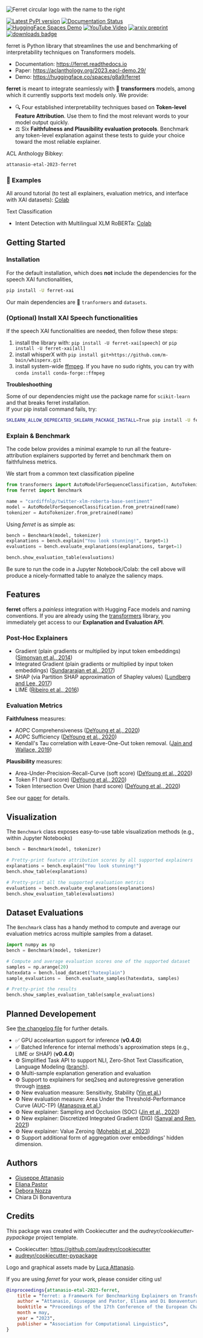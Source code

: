 ![Ferret circular logo with the name to the right](/docs/source/_static/banner_v2.png)

[![Latest PyPI version](https://img.shields.io/pypi/v/ferret-xai.svg)](https://pypi.python.org/pypi/ferret-xai)
[![Documentation Status](https://readthedocs.org/projects/ferret/badge/?version=latest)](https://ferret.readthedocs.io/en/latest/?version=latest)
[![HuggingFace Spaces Demo](https://img.shields.io/badge/HF%20Spaces-Demo-yellow)](https://huggingface.co/spaces/g8a9/ferret)
[![YouTube Video](https://img.shields.io/badge/youtube-video-red)](https://www.youtube.com/watch?v=kX0HcSah_M4)
[![arxiv preprint](https://img.shields.io/badge/arXiv-2208.01575-b31b1b.svg)](https://arxiv.org/abs/2208.01575)
[![downloads badge](https://pepy.tech/badge/ferret-xai/month)](https://pepy.tech/project/ferret-xai)

ferret is Python library that streamlines the use and benchmarking of interpretability techniques on Transformers models.

- Documentation: https://ferret.readthedocs.io
- Paper: https://aclanthology.org/2023.eacl-demo.29/
- Demo: https://huggingface.co/spaces/g8a9/ferret

**ferret** is meant to integrate seamlessly with 🤗 **transformers** models, among which it currently supports text models only.
We provide:
- 🔍 Four established interpretability techniques based on **Token-level Feature Attribution**. Use them to find the most relevant words to your model output quickly.
- ⚖️ Six **Faithfulness and Plausibility evaluation protocols**. Benchmark any token-level explanation against these tests to guide your choice toward the most reliable explainer.  

ACL Anthology Bibkey:
```bash
attanasio-etal-2023-ferret
```

### 📝 Examples

All around tutorial (to test all explainers, evaluation metrics, and interface with XAI datasets): [Colab](https://colab.research.google.com/github/g8a9/ferret/blob/main/examples/benchmark.ipynb)

Text Classification

- Intent Detection with Multilingual XLM RoBERTa: [Colab](https://colab.research.google.com/drive/17AXeA9-u7lOLlE_DWtUixMg7Mi0NFPIp?usp=sharing)


## Getting Started

### Installation

For the default installation, which does **not** include the dependencies for the speech XAI functionalities, 

```bash
pip install -U ferret-xai
```

Our main dependencies are 🤗 `tranformers` and `datasets`.

### (Optional) Install XAI Speech functionalities

If the speech XAI functionalities are needed, then follow these steps:

1. install the library with: `pip install -U ferret-xai[speech]` or `pip install -U ferret-xai[all]`
2. install whisperX with `pip install git+https://github.com/m-bain/whisperx.git`
3. install system-wide [ffmpeg](https://ffmpeg.org/download.html). If you have no sudo rights, you can try with `conda install conda-forge::ffmpeg`

**Troubleshoothing**

Some of our dependencies might use the package name for `scikit-learn` and that breaks ferret installation. \
If your pip install command fails, try:

```bash
SKLEARN_ALLOW_DEPRECATED_SKLEARN_PACKAGE_INSTALL=True pip install -U ferret-xai
```

### Explain & Benchmark 

The code below provides a minimal example to run all the feature-attribution explainers supported by ferret and benchmark them on faithfulness metrics.

We start from a common text classification pipeline

```python
from transformers import AutoModelForSequenceClassification, AutoTokenizer
from ferret import Benchmark

name = "cardiffnlp/twitter-xlm-roberta-base-sentiment"
model = AutoModelForSequenceClassification.from_pretrained(name)
tokenizer = AutoTokenizer.from_pretrained(name)
```

Using *ferret* is as simple as: 

```python
bench = Benchmark(model, tokenizer)
explanations = bench.explain("You look stunning!", target=1)
evaluations = bench.evaluate_explanations(explanations, target=1)

bench.show_evaluation_table(evaluations)
```

Be sure to run the code in a Jupyter Notebook/Colab: the cell above will produce a nicely-formatted table to analyze the saliency maps.

## Features

**ferret** offers a *painless* integration with Hugging Face models and
naming conventions. If you are already using the
[transformers](https://github.com/huggingface/transformers) library, you
immediately get access to our **Explanation and Evaluation API**.

### Post-Hoc Explainers

- Gradient (plain gradients or multiplied by input token embeddings) ([Simonyan et al., 2014](https://arxiv.org/abs/1312.6034))
- Integrated Gradient (plain gradients or multiplied by input token embeddings) ([Sundararajan et al., 2017](http://proceedings.mlr.press/v70/sundararajan17a.html))
- SHAP (via Partition SHAP approximation of Shapley values) ([Lundberg and Lee, 2017](https://proceedings.neurips.cc/paper/2017/hash/8a20a8621978632d76c43dfd28b67767-Abstract.html))
- LIME ([Ribeiro et al., 2016](https://dl.acm.org/doi/abs/10.1145/2939672.2939778))

### Evaluation Metrics

**Faithfulness** measures:

- AOPC Comprehensiveness ([DeYoung et al.,
    2020](https://doi.org/10.18653/v1/2020.acl-main.408))
- AOPC Sufficiency ([DeYoung et al.,
    2020](https://doi.org/10.18653/v1/2020.acl-main.408))
- Kendall's Tau correlation with Leave-One-Out token removal. ([Jain
    and Wallace, 2019](https://aclanthology.org/N19-1357/))

**Plausibility** measures:

- Area-Under-Precision-Recall-Curve (soft score) ([DeYoung et al., 2020](https://doi.org/10.18653/v1/2020.acl-main.408))
- Token F1 (hard score) ([DeYoung et al., 2020](https://doi.org/10.18653/v1/2020.acl-main.408))
- Token Intersection Over Union (hard score) ([DeYoung et al., 2020](https://doi.org/10.18653/v1/2020.acl-main.408))

See our [paper](https://arxiv.org/abs/2208.01575) for details.

## Visualization

The `Benchmark` class exposes easy-to-use table
visualization methods (e.g., within Jupyter Notebooks)

```python
bench = Benchmark(model, tokenizer)

# Pretty-print feature attribution scores by all supported explainers
explanations = bench.explain("You look stunning!")
bench.show_table(explanations)

# Pretty-print all the supported evaluation metrics
evaluations = bench.evaluate_explanations(explanations)
bench.show_evaluation_table(evaluations)
```

## Dataset Evaluations

The `Benchmark` class has a handy method to compute and
average our evaluation metrics across multiple samples from a dataset.

```python
import numpy as np
bench = Benchmark(model, tokenizer)

# Compute and average evaluation scores one of the supported dataset
samples = np.arange(20)
hatexdata = bench.load_dataset("hatexplain")
sample_evaluations =  bench.evaluate_samples(hatexdata, samples)

# Pretty-print the results
bench.show_samples_evaluation_table(sample_evaluations)
```

## Planned Developement

See [the changelog file](https://github.com/g8a9/ferret/blob/main/HISTORY.rst) for further
details.

- ✅ GPU acceleartion support for inference (**v0.4.0**)
- ✅ Batched Inference for internal methods\'s approximation steps (e.g., LIME or SHAP) (**v0.4.0**)
- ⚙️ Simplified Task API to support NLI, Zero-Shot Text Classification, Language Modeling ([branch](https://github.com/g8a9/ferret/tree/task-API)).
- ⚙️ Multi-sample explanation generation and evaluation
- ⚙️ Support to explainers for seq2seq and autoregressive generation through [inseq](https://github.com/inseq-team/inseq).
- ⚙️ New evaluation measure: Sensitivity, Stability ([Yin et al.](https://aclanthology.org/2022.acl-long.188/))
- ⚙️ New evaluation measure: Area Under the Threshold-Performance Curve (AUC-TP) ([Atanasova et al.](https://aclanthology.org/2020.emnlp-main.263/))
- ⚙️ New explainer: Sampling and Occlusion (SOC) ([Jin et al., 2020](https://arxiv.org/abs/1911.06194))
- ⚙️ New explainer: Discretized Integrated Gradient (DIG) ([Sanyal and Ren, 2021](https://aclanthology.org/2021.emnlp-main.805/))
- ⚙️ New explainer: Value Zeroing ([Mohebbi et al, 2023](https://aclanthology.org/2023.eacl-main.245/))
- ⚙️ Support additional form of aggregation over embeddings' hidden dimension.


## Authors

- [Giuseppe Attanasio](https://gattanasio.cc)
- [Eliana Pastor](mailto:eliana.pastor@centai.eu)
- [Debora Nozza](https://deboranozza.com/)
- Chiara Di Bonaventura

## Credits

This package was created with Cookiecutter and the
*audreyr/cookiecutter-pypackage* project template.

- Cookiecutter: https://github.com/audreyr/cookiecutter
- [audreyr/cookiecutter-pypackage](https://github.com/audreyr/cookiecutter-pypackage)

Logo and graphical assets made by [Luca Attanasio](https://www.behance.net/attanasiol624d).

If you are using *ferret* for your work, please consider citing us!

```bibtex
@inproceedings{attanasio-etal-2023-ferret,
    title = "ferret: a Framework for Benchmarking Explainers on Transformers",
    author = "Attanasio, Giuseppe and Pastor, Eliana and Di Bonaventura, Chiara and Nozza, Debora",
    booktitle = "Proceedings of the 17th Conference of the European Chapter of the Association for Computational Linguistics: System Demonstrations",
    month = may,
    year = "2023",
    publisher = "Association for Computational Linguistics",
}
```
